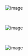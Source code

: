 ![image](https://github.com/HargunaniHarsha/Customer-Relationship-Management/assets/90439153/20c9a762-39c6-435c-9838-d5976ef0d24e)

<br>

![image](https://github.com/HargunaniHarsha/Customer-Relationship-Management/assets/90439153/b226591d-5782-40aa-b9af-ba83f7f191ef)

<br>

![image](https://github.com/HargunaniHarsha/Customer-Relationship-Management/assets/90439153/d857db13-bb40-4975-b3fa-7b3345593cd1)

<br>

